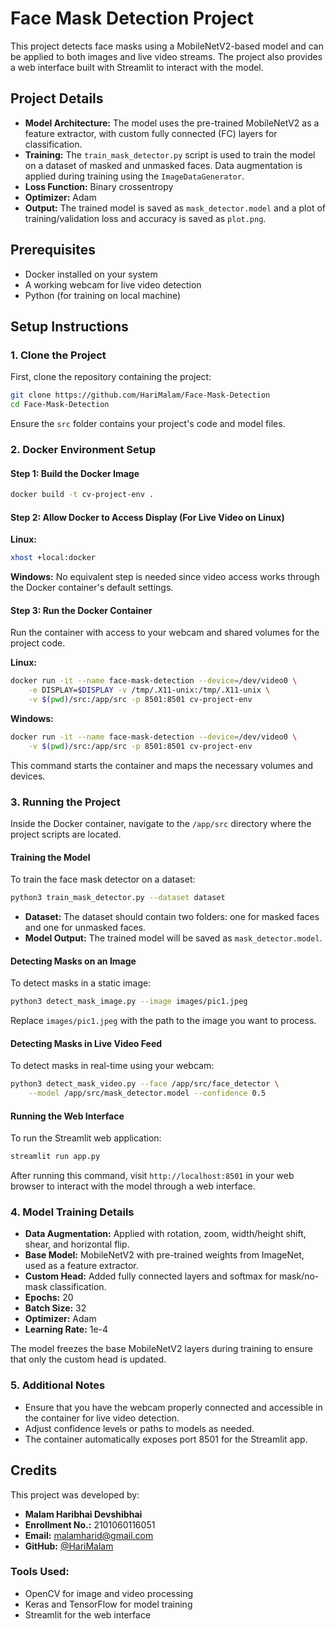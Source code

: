 # Face Mask Detection Project

This project detects face masks using a MobileNetV2-based model and can be applied to both images and live video streams. The project also provides a web interface built with Streamlit to interact with the model.

## Project Details

- **Model Architecture:** The model uses the pre-trained MobileNetV2 as a feature extractor, with custom fully connected (FC) layers for classification.
- **Training:** The `train_mask_detector.py` script is used to train the model on a dataset of masked and unmasked faces. Data augmentation is applied during training using the `ImageDataGenerator`.
- **Loss Function:** Binary crossentropy
- **Optimizer:** Adam
- **Output:** The trained model is saved as `mask_detector.model` and a plot of training/validation loss and accuracy is saved as `plot.png`.

## Prerequisites

- Docker installed on your system
- A working webcam for live video detection
- Python (for training on local machine)

## Setup Instructions

### 1. Clone the Project

First, clone the repository containing the project:

```bash
git clone https://github.com/HariMalam/Face-Mask-Detection
cd Face-Mask-Detection
```

Ensure the `src` folder contains your project's code and model files.

### 2. Docker Environment Setup

#### Step 1: Build the Docker Image

```bash
docker build -t cv-project-env .
```

#### Step 2: Allow Docker to Access Display (For Live Video on Linux)

**Linux:**
```bash
xhost +local:docker
```

**Windows:**
No equivalent step is needed since video access works through the Docker container's default settings.

#### Step 3: Run the Docker Container

Run the container with access to your webcam and shared volumes for the project code.

**Linux:**
```bash
docker run -it --name face-mask-detection --device=/dev/video0 \
    -e DISPLAY=$DISPLAY -v /tmp/.X11-unix:/tmp/.X11-unix \
    -v $(pwd)/src:/app/src -p 8501:8501 cv-project-env
```

**Windows:**
```bash
docker run -it --name face-mask-detection --device=/dev/video0 \
    -v $(pwd)/src:/app/src -p 8501:8501 cv-project-env
```

This command starts the container and maps the necessary volumes and devices.

### 3. Running the Project

Inside the Docker container, navigate to the `/app/src` directory where the project scripts are located.

#### Training the Model

To train the face mask detector on a dataset:

```bash
python3 train_mask_detector.py --dataset dataset
```

- **Dataset:** The dataset should contain two folders: one for masked faces and one for unmasked faces.
- **Model Output:** The trained model will be saved as `mask_detector.model`.

#### Detecting Masks on an Image

To detect masks in a static image:

```bash
python3 detect_mask_image.py --image images/pic1.jpeg
```

Replace `images/pic1.jpeg` with the path to the image you want to process.

#### Detecting Masks in Live Video Feed

To detect masks in real-time using your webcam:

```bash
python3 detect_mask_video.py --face /app/src/face_detector \
    --model /app/src/mask_detector.model --confidence 0.5
```

#### Running the Web Interface

To run the Streamlit web application:

```bash
streamlit run app.py
```

After running this command, visit `http://localhost:8501` in your web browser to interact with the model through a web interface.

### 4. Model Training Details

- **Data Augmentation:** Applied with rotation, zoom, width/height shift, shear, and horizontal flip.
- **Base Model:** MobileNetV2 with pre-trained weights from ImageNet, used as a feature extractor.
- **Custom Head:** Added fully connected layers and softmax for mask/no-mask classification.
- **Epochs:** 20
- **Batch Size:** 32
- **Optimizer:** Adam
- **Learning Rate:** 1e-4

The model freezes the base MobileNetV2 layers during training to ensure that only the custom head is updated.

### 5. Additional Notes

- Ensure that you have the webcam properly connected and accessible in the container for live video detection.
- Adjust confidence levels or paths to models as needed.
- The container automatically exposes port 8501 for the Streamlit app.

## Credits

This project was developed by:

- **Malam Haribhai Devshibhai**
- **Enrollment No.:** 2101060116051
- **Email:** malamharid@gmail.com
- **GitHub:** [@HariMalam](https://github.com/HariMalam)

### Tools Used:
- OpenCV for image and video processing
- Keras and TensorFlow for model training
- Streamlit for the web interface
